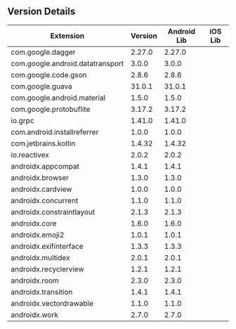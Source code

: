 ## Version Details

| Extension | Version | Android Lib | iOS Lib |
| --- | --- | --- | --- |
| com.google.dagger | 2.27.0 | 2.27.0 |  |
| com.google.android.datatransport | 3.0.0 | 3.0.0 |  |
| com.google.code.gson | 2.8.6 | 2.8.6 |  |
| com.google.guava | 31.0.1 | 31.0.1 |  |
| com.google.android.material | 1.5.0 | 1.5.0 |  |
| com.google.protobuflite | 3.17.2 | 3.17.2 |  |
| io.grpc | 1.41.0 | 1.41.0 |  |
| com.android.installreferrer | 1.0.0 | 1.0.0 |  |
| com.jetbrains.kotlin | 1.4.32 | 1.4.32 |  |
| io.reactivex | 2.0.2 | 2.0.2 |  |
| androidx.appcompat | 1.4.1 | 1.4.1 |  |
| androidx.browser | 1.3.0 | 1.3.0 |  |
| androidx.cardview | 1.0.0 | 1.0.0 |  |
| androidx.concurrent | 1.1.0 | 1.1.0 |  |
| androidx.constraintlayout | 2.1.3 | 2.1.3 |  |
| androidx.core | 1.6.0 | 1.6.0 |  |
| androidx.emoji2 | 1.0.1 | 1.0.1 |  |
| androidx.exifinterface | 1.3.3 | 1.3.3 |  |
| androidx.multidex | 2.0.1 | 2.0.1 |  |
| androidx.recyclerview | 1.2.1 | 1.2.1 |  |
| androidx.room | 2.3.0 | 2.3.0 |  |
| androidx.transition | 1.4.1 | 1.4.1 |  |
| androidx.vectordrawable | 1.1.0 | 1.1.0 |  |
| androidx.work | 2.7.0 | 2.7.0 |  |
